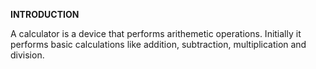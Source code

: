**INTRODUCTION**

A calculator is a device that performs arithemetic operations. Initially it performs basic calculations like addition, subtraction, multiplication and division.
